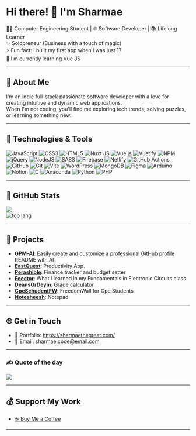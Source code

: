 #  Hi there! 👋 I'm Sharmae
👩‍💻 Computer Engineering Student | 🌐 Software Developer | 📚 Lifelong Learner |<br>
✨ Solopreneur (Business with a touch of magic)<br>
⚡ Fun fact: I built my first app when I was just 17<br>
🌱 I’m currently learning Vue JS<br>

---

## 💫 About Me  
I'm an indie full-stack passionate software developer with a love for creating intuitive and dynamic web applications.  
When I'm not coding, you'll find me exploring tech trends, solving puzzles, or learning something new.  

---

## 🚀 Technologies & Tools


 ![JavaScript](https://img.shields.io/badge/javascript-%23323330.svg?style=flat&logo=javascript&logoColor=%23F7DF1E) ![CSS3](https://img.shields.io/badge/css3-%231572B6.svg?style=flat&logo=css3&logoColor=white) ![HTML5](https://img.shields.io/badge/html5-%23E34F26.svg?style=flat&logo=html5&logoColor=white) ![Nuxt JS](https://img.shields.io/badge/Nuxt-002E3B?style=flat&logo=nuxt.js&logoColor=#00DC82) ![Vue.js](https://img.shields.io/badge/vue.js-%2335495e.svg?style=flat&logo=vuedotjs&logoColor=%234FC08D) ![Vuetify](https://img.shields.io/badge/Vuetify-1867C0?style=flat&logo=vuetify&logoColor=AEDDFF)  ![NPM](https://img.shields.io/badge/NPM-%23CB3837.svg?style=flat&logo=npm&logoColor=white) ![jQuery](https://img.shields.io/badge/jquery-%230769AD.svg?style=flat&logo=jquery&logoColor=white) ![NodeJS](https://img.shields.io/badge/node.js-6DA55F?style=flat&logo=node.js&logoColor=white) ![SASS](https://img.shields.io/badge/SASS-hotpink.svg?style=flat&logo=SASS&logoColor=white) ![Firebase](https://img.shields.io/badge/firebase-%23039BE5.svg?style=flat&logo=firebase) ![Netlify](https://img.shields.io/badge/netlify-%23000000.svg?style=flat&logo=netlify&logoColor=#00C7B7) ![GitHub Actions](https://img.shields.io/badge/github%20actions-%232671E5.svg?style=flat&logo=githubactions&logoColor=white) ![GitHub](https://img.shields.io/badge/github-%23121011.svg?style=flat&logo=github&logoColor=white) ![Git](https://img.shields.io/badge/git-%23F05033.svg?style=flat&logo=git&logoColor=white)  ![Vite](https://img.shields.io/badge/vite-%23646CFF.svg?style=flat&logo=vite&logoColor=white) ![WordPress](https://img.shields.io/badge/WordPress-%23117AC9.svg?style=flat&logo=WordPress&logoColor=white) ![MongoDB](https://img.shields.io/badge/MongoDB-%234ea94b.svg?style=flat&logo=mongodb&logoColor=white) ![Figma](https://img.shields.io/badge/figma-%23F24E1E.svg?style=flat&logo=figma&logoColor=white)  ![Arduino](https://img.shields.io/badge/-Arduino-00979D?style=flat&logo=Arduino&logoColor=white) ![Notion](https://img.shields.io/badge/Notion-%23000000.svg?style=flat&logo=notion&logoColor=white) ![C](https://img.shields.io/badge/c-%2300599C.svg?style=flat&logo=c&logoColor=white) ![Anaconda](https://img.shields.io/badge/Anaconda-%2344A833.svg?style=flat&logo=anaconda&logoColor=white) ![Python](https://img.shields.io/badge/python-3670A0?style=flat&logo=python&logoColor=ffdd54) ![PHP](https://img.shields.io/badge/php-%23777BB4.svg?style=flat&logo=php&logoColor=white) 

---

## 🎯 GitHub Stats
![](https://github-readme-streak-stats.herokuapp.com/?user=Sharmae09&&theme=radical&hide_border=false)<br/>
![top lang](https://github-readme-stats.vercel.app/api/top-langs/?username=Sharmae09&layout=compact&theme=radical)<br>


---

## 🌟 Projects

- [**GPM-AI**](gpm-ai.netlify.app):  Easily create and customize a professional GitHub profile README with AI
- [**EastQuest**](https://github.com/yourusername/project2): Productivity App.  
- [**Perashible**](https://github.com/yourusername/project2): Finance tracker and budget setter
- [**Feector**](https://github.com/yourusername/project2): What I learned in my Fundamentals in Electronic Circuits class  
- [**DeansOrDeym**](https://github.com/yourusername/project2): Grade calculator
- [**CpeSchudentFW**](https://github.com/yourusername/project2): FreedomWall for Cpe Students
- [**Notesheesh**](https://github.com/yourusername/project2): Notepad

---

## 🌐 Get in Touch
- 💼 Portfolio: https://sharmaethegreat.com/
- 📧 Email: [sharmae.code@email.com](mailto:sharmae.code@email.com)

--- 

### ✍️ Quote of the day
![](https://quotes-github-readme.vercel.app/api?type=horizontal&theme=radical)

--- 
## 💰 Support My Work
-  [☕ Buy Me a Coffee](https://buymeacoffee.com/sharmae)
  
---



<!-- Proudly created with GPRM ( https://gprm.itsvg.in ) -->
